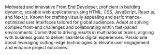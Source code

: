 Motivated and innovative Front End Developer, proficient in building dynamic, scalable web applications using HTML, CSS, JavaScript, React.js, and Next.js. Known for crafting visually appealing and performance-optimized user interfaces tailored for global audiences. Adept at solving complex front-end challenges and collaborating within fast-paced environments. Committed to driving results in multinational teams, aligning with business goals to deliver seamless digital experiences. Passionate about leveraging cutting-edge technologies to elevate user engagement and enhance project outcomes.
